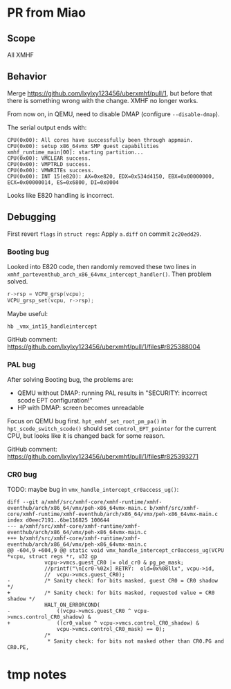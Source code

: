# PR from Miao

## Scope
All XMHF

## Behavior
Merge <https://github.com/lxylxy123456/uberxmhf/pull/1>, but before that there
is something wrong with the change. XMHF no longer works.

From now on, in QEMU, need to disable DMAP (configure `--disable-dmap`).

The serial output ends with:
```
CPU(0x00): All cores have successfully been through appmain.
CPU(0x00): setup x86_64vmx SMP guest capabilities
xmhf_runtime_main[00]: starting partition...
CPU(0x00): VMCLEAR success.
CPU(0x00): VMPTRLD success.
CPU(0x00): VMWRITEs success.
CPU(0x00): INT 15(e820): AX=0xe820, EDX=0x534d4150, EBX=0x00000000, ECX=0x00000014, ES=0x6800, DI=0x0004
```

Looks like E820 handling is incorrect.

## Debugging

First revert `flags` in `struct regs`: Apply `a.diff` on commit `2c20edd29`.

### Booting bug

Looked into E820 code, then randomly removed these two lines in
`xmhf_parteventhub_arch_x86_64vmx_intercept_handler()`. Then problem solved.
```c
r->rsp = VCPU_grsp(vcpu);
VCPU_grsp_set(vcpu, r->rsp);
```

Maybe useful:
```
hb _vmx_int15_handleintercept
```

GitHub comment:
<https://github.com/lxylxy123456/uberxmhf/pull/1/files#r825388004>

### PAL bug

After solving Booting bug, the problems are:
* QEMU without DMAP: running PAL results in
  "SECURITY: incorrect scode EPT configuration!"
* HP with DMAP: screen becomes unreadable

Focus on QEMU bug first. `hpt_emhf_set_root_pm_pa()` in
`hpt_scode_switch_scode()` should set `control_EPT_pointer` for the current
CPU, but looks like it is changed back for some reason.

GitHub comment:
<https://github.com/lxylxy123456/uberxmhf/pull/1/files#r825393271>

### CR0 bug

TODO: maybe bug in `vmx_handle_intercept_cr0access_ug()`:
```
diff --git a/xmhf/src/xmhf-core/xmhf-runtime/xmhf-eventhub/arch/x86_64/vmx/peh-x86_64vmx-main.c b/xmhf/src/xmhf-core/xmhf-runtime/xmhf-eventhub/arch/x86_64/vmx/peh-x86_64vmx-main.c
index d0eec7191..6be116825 100644
--- a/xmhf/src/xmhf-core/xmhf-runtime/xmhf-eventhub/arch/x86_64/vmx/peh-x86_64vmx-main.c
+++ b/xmhf/src/xmhf-core/xmhf-runtime/xmhf-eventhub/arch/x86_64/vmx/peh-x86_64vmx-main.c
@@ -604,9 +604,9 @@ static void vmx_handle_intercept_cr0access_ug(VCPU *vcpu, struct regs *r, u32 gp
 			vcpu->vmcs.guest_CR0 |= old_cr0 & pg_pe_mask;
 			//printf("\n[cr0-%02x] RETRY:  old=0x%08llx", vcpu->id,
 			//	vcpu->vmcs.guest_CR0);
-			/* Sanity check: for bits masked, guest CR0 = CR0 shadow */
+			/* Sanity check: for bits masked, requested value = CR0 shadow */
 			HALT_ON_ERRORCOND(
-				((vcpu->vmcs.guest_CR0 ^ vcpu->vmcs.control_CR0_shadow) &
+				((cr0_value ^ vcpu->vmcs.control_CR0_shadow) &
 				vcpu->vmcs.control_CR0_mask) == 0);
 			/*
 			 * Sanity check: for bits not masked other than CR0.PG and CR0.PE,
```

# tmp notes

